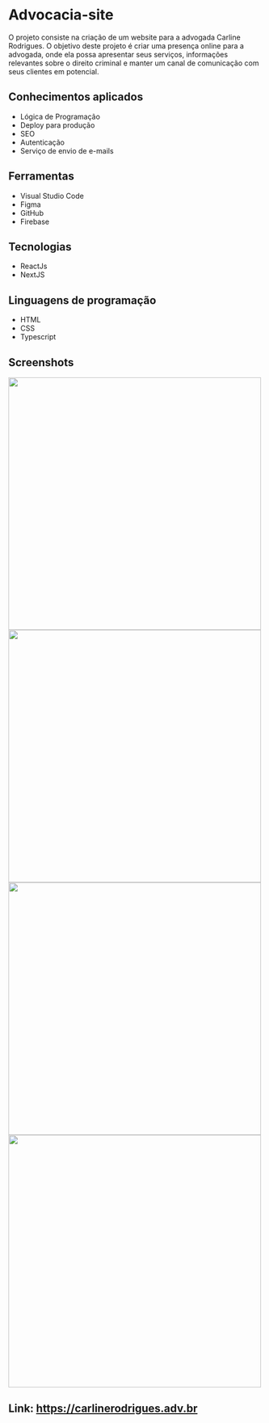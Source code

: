 # Advocacia-site
O projeto consiste na criação de um website para a advogada Carline Rodrigues. O objetivo deste projeto é criar uma presença online para a advogada, onde ela possa apresentar seus serviços, informações relevantes sobre o direito criminal e manter um canal de comunicação com seus clientes em potencial.

## Conhecimentos aplicados
- Lógica de Programação
- Deploy para produção
- SEO
- Autenticação
- Serviço de envio de e-mails

## Ferramentas
- Visual Studio Code
- Figma
- GitHub
- Firebase

## Tecnologias
- ReactJs
- NextJS

## Linguagens de programação
- HTML
- CSS
- Typescript

## Screenshots
<img src="https://github.com/joaopedro-r/Advocacia-site/assets/70725675/45c038e3-5624-432e-bd74-d8bcdb36b02a" width="500"/> <img src="https://github.com/joaopedro-r/Advocacia-site/assets/70725675/c189a201-cb1a-4ac5-a8f5-95ecd6c81b12" width="500"/> <img src="https://github.com/joaopedro-r/Advocacia-site/assets/70725675/1a21643e-a43a-47a3-b0b0-af76bea613a0" width="500"/> <img src="https://github.com/joaopedro-r/Advocacia-site/assets/70725675/fa6fc79a-9186-4a66-8e6b-6fc96227a734" width="500"/>

## Link: https://carlinerodrigues.adv.br

